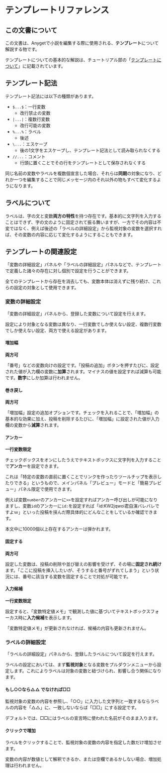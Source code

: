 # テンプレートリファレンス
## この文書について
この文書は、Anygetで小説を編集する際に使用される、**テンプレート**について解説する物です。

テンプレートについての基本的な解説は、チュートリアル部の「[テンプレートについて](../Tutorial/03_Template.md)」に記載されています。

## テンプレート記法

テンプレート記法には以下の種類があります。

- `$...$`：一行変数
  - 改行禁止の変数
- `|...|`：複数行変数
  - 改行可能の変数
- `%...%`：ラベル
  - 後述
- `\...`：エスケープ
  - 後の1文字をエスケープし、テンプレート記法として読み取られなくする
- `//...`：コメント
  - 行頭に置くことでその行をテンプレートとして保存されなくする

同じ名前の変数やラベルを複数個宣言した場合、それらは**同期**の対象になり、どれか一つを編集することで同じメッセージ内のそれ以外の物もすべて変化するようになります。

## ラベルについて
ラベルは、字の文と変数**両方の特性**を持つ存在です。基本的に文字列を入力することはできず、字の文のように固定されて振る舞いますが、一方でその内容は不変ではなく、例えば後述の「ラベルの詳細設定」から監視対象の変数を選択すれば、その変数の内容に応じて変化するようにすることもできます。

## テンプレートの関連設定

「変数の詳細設定」パネルや「ラベルの詳細設定」パネルなどで、テンプレートで定義した諸々の存在に対し個別で設定を行うことができます。

全てのテンプレートから存在を消去しても、変数本体は消えずに残り続け、これらの設定の対象として使用できます。
### 変数の詳細設定

「変数の詳細設定」パネルから、登録した変数について設定を行えます。

設定により対象となる変数は異なり、一行変数でしか使えない設定、複数行変数でしか使えない設定、両方で使える設定があります。

#### 増加幅  
**両方可**

「番号」などの変数向けの設定です。「投稿の追加」ボタンを押すたびに、設定された値が入力欄の変数に**加算**されます。マイナスの値を設定すれば減算も可能です。**数字**にしか加算は行われません。
#### 巻き戻し
**両方可**

「増加幅」設定の追加オプションです。チェックを入れることで、「増加幅」の基本的な効果に加え、投稿を削除するたびに、「増加幅」に設定された値が入力欄の変数から**減算**されます。
#### アンカー  
**一行変数限定**

チェックボックスをオンにしたうえでテキストボックスに文字列を入力することで**アンカー**を設定できます。

これは「特定の変数の直前に置くことでリンクを作ったりツールチップを表示したりできる」というもので、メインパネル「プレビュー」モードと「簡易プレビュー」パネル限定で使用できます。

例えば変数`number`のアンカーに`>>`を設定すればアンカー呼び出しが可能になりますし、変数`id`のアンカーに`id:`を設定すれば「id:KW2jqwoi君自演バレバレですよｗ」といった投稿を挟んだ際具体的にどんなことをしているか確認できます。

本文中に10000個以上存在するアンカーは弾かれます。

#### 固定する  
**両方可**

設定した変数は、投稿の削除や並び替えの影響を受けず、その場に**固定され続け**ます。「ここに投稿を挿入したいが、そうすると番号がずれてしまう」という状況には、番号に該当する変数を固定することで対処が可能です。
#### 入力候補 
**一行変数限定**

設定すると、「変数特定値メモ」で観測した値に基づいてテキストボックスフォーカス時に**入力候補**を表示します。

「変数特定値メモ」が更新されなければ、候補の内容も更新されません。

### ラベルの詳細設定

「ラベルの詳細設定」パネルから、登録したラベルについて設定を行えます。

ラベルの設定においては、まず**監視対象**となる変数をプルダウンメニューから設定します。これによりラベルは対象の変数と紐づけられ、影響し合う関係になります。

#### もし○○なら△△ でなければ□□

監視対象の変数の内容を参照し、「○○」に入力した文字列と一致するならラベルの内容を「△△」に、一致しないならば「□□」にする設定です。

デフォルトでは、□□にはラベルの宣言時に使われた名前がそのまま入ります。

#### クリックで増加

ラベルをクリックすることで、監視対象の変数の内容を指定した数だけ増加させます。

変数の内容が数値として解釈できるか、または空欄であるかしない場合、増加処理は行われません。
